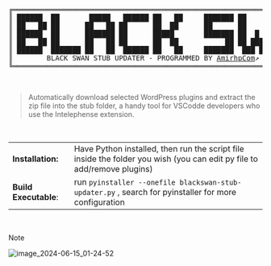 <div class="highlight highlight-html"><pre>
╔═════════════════════════════════════════════════════════════════════════════════╗
║ ██████  ██       █████   ██████ ██   ██     ███████ ██     ██  █████  ███    ██ ║
║ ██   ██ ██      ██   ██ ██      ██  ██      ██      ██     ██ ██   ██ ████   ██ ║
║ ██████  ██      ███████ ██      █████       ███████ ██  █  ██ ███████ ██ ██  ██ ║
║ ██   ██ ██      ██   ██ ██      ██  ██           ██ ██ ███ ██ ██   ██ ██  ██ ██ ║
║ ██████  ███████ ██   ██  ██████ ██   ██     ███████  ███ ███  ██   ██ ██   ████ ║
║        BLACK SWAN STUB UPDATER - PROGRAMMED BY <a href='https://amirhp.com/'>AmirhpCom</a>↗ - VERSION 1.0        🦖
╚═════════════════════════════════════════════════════════════════════════════════╝
</pre></div>

<br> 

> Automatically download selected WordPress plugins and extract the zip file into the stub folder, a handy tool for VSCodde developers who use the Intelephense extension.</h2>

<br> 

|||
|--|--|
|**Installation:**|Have Python installed, then run the script file inside the folder you wish (you can edit py file to add/remove plugins)|
|**Build Executable**:|run `pyinstaller --onefile blackswan-stub-updater.py` , search for pyinstaller for more configuration|


<br>

> [!NOTE]
> ![image_2024-06-15_01-24-52](https://github.com/amirhp-com/stub-updater/assets/18598809/481213ff-f03c-4c61-a864-9575dc291eed)
